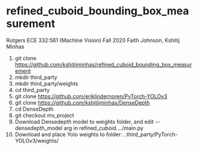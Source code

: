 # refined_cuboid_bounding_box_measurement
Rutgers ECE 332:561 (Machine Vision)
Fall 2020
Faith Johnson, Kshitij Minhas

1. git clone https://github.com/kshitijminhas/refined_cuboid_bounding_box_measurement
2. mkdir third_party
3. mkdir third_party/weights
4. cd third_party
5. git clone https://github.com/eriklindernoren/PyTorch-YOLOv3
6. git clone https://github.com/kshitijminhas/DenseDepth
7. cd DenseDepth
8. git checkout mv_project
9. Download Densedepth model to weights folder, and edit --densedepth_model arg in refined_cuboid..../main.py
10. Download and place Yolo weights to folder: ..third_party/PyTorch-YOLOv3/weights/